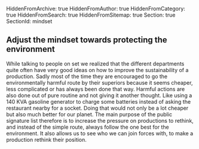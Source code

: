 HiddenFromArchive: true
HiddenFromAuthor: true
HiddenFromCategory: true
HiddenFromSearch: true
HiddenFromSitemap: true
Section: true
SectionId: mindset

## Adjust the mindset towards protecting the environment

While talking to people on set we realized that the different departments quite often have very good ideas on how to improve the sustainability of a production. Sadly most of the time they are encouraged to go the environmentally harmful route by their superiors because it seems cheaper, less complicated or has always been done that way. Harmful actions are also done out of pure routine and not giving it another thought. Like using a 140 KVA gasoline generator to charge some batteries instead of asking the restaurant nearby for a socket. Doing that would not only be a lot cheaper but also much better for our planet. The main purpose of the public signature list therefore is to increase the pressure on productions to rethink, and instead of the simple route, always follow the one best for the environment. It also allows us to see who we can join forces with, to make a production rethink their position.
